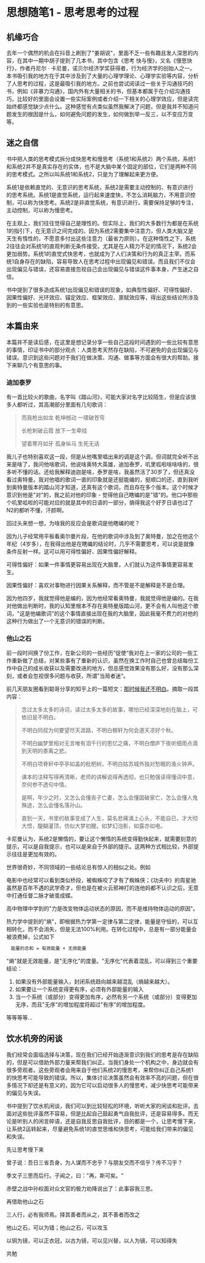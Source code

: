 # 思想随笔1 - 思考思考的过程


## 机缘巧合

去年一个偶然的机会在抖音上刷到了"姜胡说"，里面不乏一些有趣且发人深思的内容，在其中一期中胡子提到了几本书，其中包含《思考 快与慢》，又名《慢思快行》，作者丹尼尔 · 卡尼曼，诺贝尔经济学奖获得者，行为经济学的创始人之一。本书吸引我的地方在于其中涉及到了大量的心理学理论、心理学实验等内容，分析了人思考的过程，这是最吸引我的地方。之前也尝试阅读过一些关于沟通技巧的书，例如《非暴力沟通》，国内外有大量相关的书，但基本都属于在介绍沟通技巧，比较好的里面会设置一些实际案例或者介绍一下相关的心理学效应，但是读完始终都感觉缺少点什么。这种感觉有点类似虽然我解决了问题，但是我并不知道问题发生的根因是什么，如何避免问题的发生，如何做到举一反三，以不变应万变等。

## 迷之自信

书中把人类的思考模式拆分成快思考和慢思考（系统1和系统2）两个系统，系统1和系统2并不是真实存在的实体，也不是大脑中某个固定的部位，它们是两种不同的思考模式。之所以叫系统1和系统2，只是为了理解起来更方便。

系统1是依赖直觉的、无意识的思考系统，系统2是需要主动控制的、有意识进行的思考系统。系统1是直觉系统，运行起来速度快，不怎么消耗脑力，不用意识控制，可以称为快思考。系统2是非直觉系统，有意识进行，需要保持足够的专注，主动控制，可以称为慢思考。

在主观上，我们往往觉得自己是理性的。但实际上，我们的大多数行为都是在系统1的指引下，在无意识之间完成的。因为系统2需要集中注意力，但人类大脑又是天生有惰性的，不愿意多付出这些注意力（最省力原则）。在这种惰性之下，系统2往往会对系统1的直观判断无条件接受。尤其是在人精力不足的情况下，系统2会更加弱势。系统1的直觉式快思考，也就成为了人们决策和行为的真正主宰。而系统1自身存在的缺陷，容易导致人在思考过程中出现偏见和错误。而且我们不仅会出现偏见与错误，还容易直接忽视自己会出现偏见与错误这件事本身，产生迷之自信。

书中提到了很多造成系统1出现偏见和错误的现象，如典型性偏好、可得性偏好、因果性偏好、光环效应、锚定效应、框架效应、禀赋效应等，得出这些结论所涉及到的一些实验也是特别的有意思。

## 本篇由来

本篇并不是读后感，在这里是想记录分享一些自己这段时间遇到的一些比较有意思的事情，印证书中的部分观点：人类思考天然存在缺陷，不可避免的会出现偏见与错误。意识到这些问题对于我们在做决策、沟通、做事等方面会有很大的帮助。接下来聊几个有意思的事。

### 迪加泰罗

有一首比较火的歌曲，名字叫《踏山河》，可能大家对名字比较陌生，但是应该很多人都听过，其高潮部分里面有几句歌词：

> 而我枪出如龙 乾坤撼动 一啸破苍穹
>
> 长枪刺破云霞 放下一生牵挂
>
> 望着寒月如牙 孤身纵马 生死无话

我儿子也特别喜欢这一段，但是从他嘴里唱出来的调是这个调，但词就完全听不出来是啥了，我问他啥歌词，他说啥奥特大英雄，迪加泰罗，叽里呱啦啥啥啥的，很多听不懂的话。还给我解释迪迦是啥，泰罗是啥，我虽然活了30岁了，但还真没看过奥特曼。我对他唱的歌词一直的印象就是还挺能编的，挺顺口的还，直到我听到奥特曼版本的踏山河才知道，还真有这个歌词，而且存在多个版本。这个时候才意识到他是"对"的，我之前对他的印象 - 觉得他自己瞎编的是"错"的。他口中那些个叽里呱啦的可能对应的就是其中的日语的一部分，搞得我这个好歹日语也过了N2的都听不懂，汗颜啊。

回过头来想一想，为啥我的反应会是歌词是他瞎编的呢？

因为儿子经常用平板看奥尔曼片段，在他的歌词中涉及到了奥特曼，加之在他这个年纪（4岁多），在我得出他是在瞎编的结论时，几乎不需要思考，可以说是就像条件反射一样。这可以用可得性偏好、因果性偏好解释。

可得性偏好：如果一件事情更容易出现在大脑里，人们就认为这件事情更容易发生。

因果性偏好：喜欢对事物进行因果关系解释，而不管是不是解释是不是合理。

因为他四岁，我就觉得他是编的，因为他经常看奥特曼，我就觉得他是编的。在我对他做出判断时，我的认知里根本不存在奥特曼版踏山河，更不会有人叫他这个歌词，"这是他编歌词"的这个事情直接出现在我的大脑里，因此我毫不费力的对他的这种行为做出了一个无意识的错误的判断。

### 他山之石

前一段时间换了份工作，在新公司的一些经历”促使“我对在上一家的公司的一些工作重新做了总结，对某些事有了重新的认识，虽然在换工作时自己也曾总结每份工作中自己的成长收获以及需要改进的地方，但总感觉效果没有那么好，没有那么深刻，或者会忽视很多问题与收获，所谓”当局者迷“。

前几天朋友圈看到聪哥分享的知乎上的一篇短文：[那时候我还不明白](https://zhuanlan.zhihu.com/p/20380706)。摘取一段其内容：

> 念过太多太多的诗词，读过太多太多的故事，哪怕已经深深地刻在脑上，可依旧是不明白。
>
> 不明白同叔为何要望尽天涯路，不明白稼轩为何会道天凉好个秋。
>
> 不明白幽梦里相对无言唯有泪千行的思忆之痛，不明白僧庐下夜听细雨点滴到天明的黍离之悲。
>
> 不明白项脊轩中亭亭如盖的枇杷树，不明白姑苏城外独对愁眠的渔火钟声。
>
> 课本的注释写得再清晰，老师的讲解说得再透彻，也只勉强读得懂词中意，奈何参不透句中情。
>
> 是啊，年少之时，又怎么会懂丧子亡妻，怎么会懂国破家亡，怎么会懂人鬼殊途，怎么会懂名落孙山。　
>
> 直到一天，书里的故事变成了人生，莫名悲痛涌上心头，不能自已，才大彻大悟，醍醐灌顶，仿似大梦初醒。如梦幻泡影，如露亦如电。

卡尼曼认为，系统2是懒惰的，要让这个懒惰的系统变得勤快起来，就需要刻意的提示，可以是自我提示，也可以是来自于外部的提示。这两种方式相比较，外部提示往往是更加有效的。

世界很奇妙，不同领域的一些结论总有惊人的相似之处。例如

电影中也经常可以看到类似桥段，被蜘蛛咬了才有了蜘蛛侠；《功夫中》的周星驰虽然是百年不遇的武学奇才，但也是在被火云邪神打的连他妈都不认识之后，无意中打通任督二脉才破茧成蝶。

高中物理中学到的"力是改变物体运动状态的原因，而不是维持物体运动的原因"。

热力学中提到的"熵"，即根据热力学第一定律与第二定律，能量是守恒的，可以互相转化，而不会消失，但是无法100%利用。在转化过程中，总是有一部分能量会被浪费掉，公式如下 

```tex
　能量的总和 = 有效能量 + 无效能量
```

"熵"就是无效能量，是"无序化"的度量。"无序化"代表着混乱，可以得到三个重要结论：

1. 如果没有外部能量输入，封闭系统趋向越来越混乱（熵越来越大）。
2. 如果要让一个系统变得更有序，必须有外部能量的输入
3. 当一个系统（或部分）变得更加有序，必然有另一个系统（或部分）变得更加无序，而且"无序"的增加程度将超过"有序"的增加程度。

等等等等...

## 饮水机旁的闲谈

我们经常会面临选择与决策，现在我们已经开始逐渐意识到我们的思考是存在缺陷的，但是可以借助外部力量来帮我们纠正。当我们身处一个机构之中，身边就会有很多旁观者。这些旁观者会用来自于他们系统2的慢思考，来帮你纠正自己系统1的快思考可能导致的错误。所以，集体讨论决策虽然会有效率不高的问题，但在很多情况下却还是有意义的，因为它可以启动很多人的慢思考，减少快思考可能带来的偏见与失误。

书中提到了饮水机闲谈，我们可以到比较轻松的环境，听听大家的闲谈和批评。去面对这些批评虽然不容易，但是比起自己鼓起勇气自我批评，还是容易得多。而无论是听别人的闲言碎语，还是自我反思自我批评，目的都是一个，让思考慢下来，让系统2运转起来，尽量避免系统1的直觉思维和快思考，可能给我们带来的偏见和失误。

先让思考慢下来

曾子说：吾日三省吾身，为人谋而不忠乎？与朋友交而不信乎？传不习乎？

季文子三思而后行。子闻之，曰："再，斯可矣。"

赤壁之战中孙权面对众文官的极力劝降说出了：此事容我三思。

再借助他山之石

三人行，必有我师焉。择其善者而从之，其不善者而改之

他山之石，可以为错；他山之石，可以攻玉

以铜为镜，可以正衣冠，以古为镜，可以见兴替，以人为镜，可以知得失

共勉

